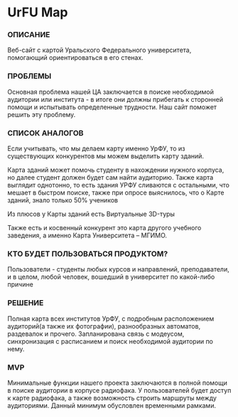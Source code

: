 
# UrFU Map
### ОПИСАНИЕ

Веб-сайт с картой Уральского Федерального университета, помогающий ориентироваться в его стенах.

### ПРОБЛЕМЫ

Основная проблема нашей ЦА заключается в поиске необходимой аудитории или института - в итоге они должны прибегать к сторонней помощи и испытывать определенные трудности. Наш сайт поможет решить эту проблему.

### СПИСОК АНАЛОГОВ

Если учитывать, что мы делаем карту именно УрФУ, то из существующих конкурентов мы можем выделить карту зданий. 

Карта зданий может помочь студенту в нахождении нужного корпуса, но далее студент должен будет сам найти аудиторию. Также карта выглядит однотонно, то есть здания УРФУ сливаются с остальными, что мешает в быстром поиске, также при опросе выяснилось, что о Карте зданий, знало только 50% учеников

Из плюсов у Карты зданий есть Виртуальные 3D-туры

Также есть и косвенный конкурент это карта другого учебного заведения, а именно Карта Университета – МГИМО.

### КТО БУДЕТ ПОЛЬЗОВАТЬСЯ ПРОДУКТОМ?

Пользователи - студенты любых курсов и направлений, преподаватели, и в целом, любой человек, вошедший в университет по какой-либо причине

### РЕШЕНИЕ

Полная карта всех институтов УрФУ, с подробным расположением аудиторий(а также их фотографии), разнообразных автоматов, раздевалок и прочего. Запланирована связь с модеусом, синхронизация с расписанием и поиск необходимой аудитории по нему. 

### MVP

Минимальные функции нашего проекта заключаются в полной помощи в поиске аудитории в корпусе радиофака. У пользователей будет доступ к карте радиофака, а также возможность строить маршруты между аудиториями. Данный минимум обусловлен временными рамками.
